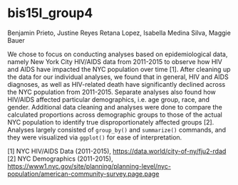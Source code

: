 # bis15l_group4

Benjamin Prieto, Justine Reyes Retana Lopez, Isabella Medina Silva, Maggie Bauer

We chose to focus on conducting analyses based on epidemiological data, namely New York City HIV/AIDS data from 2011-2015 to observe how HIV and AIDS have impacted the NYC population over time [1]. After cleaning up the data for our individual analyses, we found that in general, HIV and AIDS diagnoses, as well as HIV-related death have significantly declined across the NYC population from 2011-2015. Separate analyses also found how HIV/AIDS affected particular demographics, i.e. age group, race, and gender. Additional data cleaning and analyses were done to compare the calculated proportions across demographic groups to those of the actual NYC population to identify true disproportionately affected groups [2]. Analyses largely consisted of `group_by()` and `summarize()` commands, and they were visualized via `ggplot()` for ease of interpretation.


[1] NYC HIV/AIDS Data (2011-2015), https://data.world/city-of-ny/fju2-rdad
[2] NYC Demographics (2011-2015), https://www1.nyc.gov/site/planning/planning-level/nyc-population/american-community-survey.page.page
